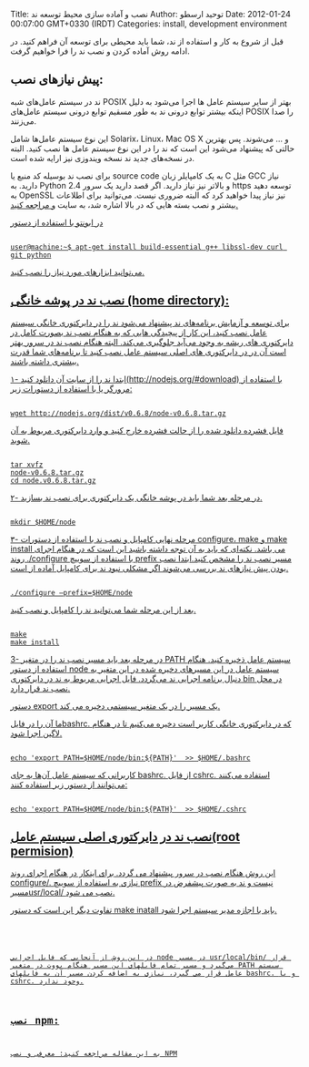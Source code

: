 Title: نصب و آماده سازی محیط توسعه ند
Author: توحید ارسطو
Date: 2012-01-24 00:07:00 GMT+0330 (IRDT)
Categories: install, development environment

<p>قبل از شروع به کار و استفاده از ند، شما باید محیطی برای توسعه آن فراهم کنید. در ادامه روش آماده کردن و نصب ند را فرا خواهیم گرفت.</p>

<h2>پیش نیازهای نصب:</h2>
<p>ند در سیستم‌ عامل‌های شبه POSIX بهتر از سایر سیستم عامل ها اجرا می‌شود به دلیل اینکه بیشتر توابع درونی ند به طور مسقیم توابع درونی سیستم عامل‌های POSIX را صدا می‌زنند.</p>
<p>این نوع سیستم عامل‌ها شامل Solarix، Linux، Mac OS X و … می‌شوند. پس بهترین حالتی که پیشنهاد می‌شود این است که ند را در این نوع سیستم عامل ها نصب کنید. البته در نسخه‌های جدید ند نسخه ویندوزی نیز ارایه شده است.</p>

<p>برای نصب ند بوسیله کد منبع یا source code به یک کامپایلر زبان C مثل GCC نیاز دارید. به Python 2.4  و بالاتر نیز نیاز دارید. اگر قصد دارید یک سرور https توسعه دهید به OpenSSL نیز نیاز پیدا خواهید کرد که البته ضروری نیست.
می‌توانید برای اطلاعات بیشتر و نصب بسته هایی که در بالا اشاره شد، به سایت  <a href="http://python.org" title="python" > و <a href="http://openssl.org" title="python" > مراجعه کنید.</p>
<p>در ابونتو با استفاده از دستور </p>
<pre><code>
user@machine:~$ apt-get install build-essential g++ libssl-dev curl git python
</code></pre>
<p>می‌توانید ابزارهای مورد نیاز را نصب کنید.</p>


<h2>نصب ند در پوشه خانگی (home directory):</h2>
<p>برای توسعه و آزمایش برنامه‌های ند پیشنهاد می‌شود ند را در دایرکتوری خانگی سیستم عامل نصب کنید، این کار از پیچیدگی هایی که به هنگام نصب ند بصورت کامل در دایرکتوری های ریشه به وجود می‌آید جلوگیری می‌کند. البته هنگام نصب ند در سرور بهتر است آن در در دایرکتوری های اصلی سیستم عامل نصب کنید تا برنامه‌های شما قدرت بیشتری داشته باشند.</p>

<p>۱- ابتدا ند را از سایت آن دانلود کنید(http://nodejs.org/#download) با استفاده از مرورگر یا با استفاده از دستورات زیر:</p>
<pre><code>
wget http://nodejs.org/dist/v0.6.8/node-v0.6.8.tar.gz
</code></pre>
<p>فایل فشرده دانلود شده را از حالت فشرده خارج کنید و وارد دایرکتوری مربوط به آن شوید.</p>

<pre><code>
tar xvfz
node-v0.6.8.tar.gz
cd node.v0.6.8.tar.gz
</code></pre>

<p>۲- در مرحله بعد شما باید در پوشه خانگی یک دایرکتوری برای نصب ند بسازید.</p>

<pre><code>
mkdir $HOME/node
</code></pre>

<p>۳- مرحله نهایی کامپایل و نصب ند با استفاده از دستورات configure، make و make install می باشد. نکته‌ای که باید به آن توجه داشته باشید این است که در هنگام اجرای روند ./configure
 با استفاده از سوییچ prefix مسیر نصب ند را مشخص کنید.ابتدا نصب بودن پیش نیازهای ند بررسی می‌شوند اگر مشکلی نبود ند برای کامپایل آماده از است.</p>
<pre><code>
./configure –prefix=$HOME/node
</code></pre>

<p>بعد از این مرحله شما می‌توانید ند را کامپایل و نصب کنید.</p>

<pre><code>
make
make install
</code></pre>

<p>3- در مرحله بعد باید مسیر نصب ند را در متغیر PATH سیستم عامل ذخیره کنید. هنگام استفاده از دستور node سیستم عامل در این مسیرهای دخیره شده در این متغیر به دنبال برنامه اجرایی ند می‌گردد. فایل اجرایی مربوط به ند در دایرکتوری bin در محل نصب ند قرار دارد.</p>
<p>دستور export یک مسیر را در یک متغیر سیستمی دخیره می کند.</p>

<p>ما آن را در فایلbashrc. که در دایرکتوری خانگی کاربر است دخیره می‌کنیم تا در هنگام لاگین اجرا شود.</p>
<pre><code>
echo 'export PATH=$HOME/node/bin:${PATH}'  >> $HOME/.bashrc
</code></pre>

<p>کاربرانی که سیستم عامل آن‌ها به جای bashrc. از فایل cshrc. استفاده می‌کنند می‌توانند از دستور زیر استفاده کنند:</p>
<pre><code>
echo 'export PATH=$HOME/node/bin:${PATH}'  >> $HOME/.cshrc
</code></pre>


<h2>نصب ند در دایرکتوری اصلی سیستم عامل(root permision)</h2>
<p>این روش هنگام نصب در سرور پیشنهاد می گردد. برای اینکار در هنگام اجرای روند configure/. نیازی به استفاده از سوییچ prefix نیست و ند به صورت پیشفرض در مسیرusr/local/ نصب می شود.</p>

<p>تفاوت دیگر این است که دستور make inatall باید با اجازه مدیر سیستم اجرا شود.</p>
<pre><code
sudo make install
</code></pre>

<p>در این روش از آنجایی که فایل اجرایی node در مسیر usr/local/bin/ قرار می‌گیرد و مسیر تمام فایلهای این مسیر هنگام بووت در متغیر PATH سیستم عامل قرار می گیرد، نیازی به اضافه کردن مسیر آن به فایلهای bashrc. و یا cshrc. وجود ندارد.</p>
<h2>نصب npm:</h2>
<p>به این مقاله مراجعه کنید: <a href="http://nodejs.ir/blog/introduction-to-npm" title="معرفی و نصب NPM">معرفی و نصب NPM</a></p>

